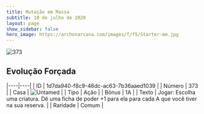 ```yaml
---
title: Mutação em Massa
subtitle: 10 de julho de 2020
layout: page
show_sidebar: false
hero_image: https://archonarcana.com/images/f/f5/Starter-mm.jpg
---
```


![373](https://cdn.keyforgegame.com/media/card_front/pt/479_373_HCPV29XGH25X_pt.png)

## Evolução Forçada

|----|----|
| ID | 1d7da940-f8c9-46dc-ac63-7b36aaed1039 |
| Número | 373 |
| Casa | ![Untamed](https://archonarcana.com/images/thumb/b/bd/Untamed.png/22px-Untamed.png "Indomados") |
| Tipo | Ação |
| Bônus | 1A |
| Texto | Jogar: Escolha uma criatura. Dê uma ficha de poder +1 para ela para cada  A que você tiver na sua reserva. |
| Raridade | Comum |
